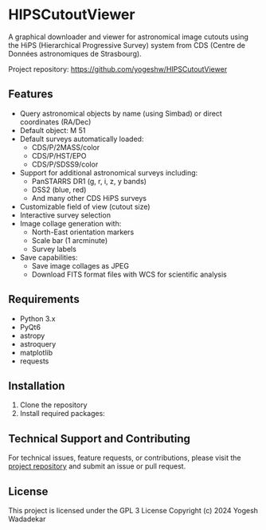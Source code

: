 # HIPSCutoutViewer

A graphical downloader and viewer for astronomical image cutouts using the HiPS (Hierarchical Progressive Survey) system from CDS (Centre de Données astronomiques de Strasbourg).

Project repository: https://github.com/yogeshw/HIPSCutoutViewer

## Features

- Query astronomical objects by name (using Simbad) or direct coordinates (RA/Dec)
- Default object: M 51
- Default surveys automatically loaded:
  - CDS/P/2MASS/color
  - CDS/P/HST/EPO
  - CDS/P/SDSS9/color
- Support for additional astronomical surveys including:
  - PanSTARRS DR1 (g, r, i, z, y bands)
  - DSS2 (blue, red)
  - And many other CDS HiPS surveys
- Customizable field of view (cutout size)
- Interactive survey selection
- Image collage generation with:
  - North-East orientation markers
  - Scale bar (1 arcminute)
  - Survey labels
- Save capabilities:
  - Save image collages as JPEG
  - Download FITS format files with WCS for scientific analysis

## Requirements

- Python 3.x
- PyQt6
- astropy
- astroquery
- matplotlib
- requests

## Installation

1. Clone the repository
2. Install required packages:

## Technical Support and Contributing
For technical issues, feature requests, or contributions, please visit the [project repository](https://github.com/yogeshw/HIPSCutoutViewer) and submit an issue or pull request.

## License
This project is licensed under the GPL 3 License
Copyright (c) 2024 Yogesh Wadadekar

